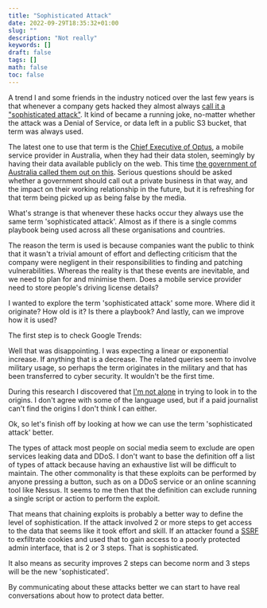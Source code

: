 ```yaml
---
title: "Sophisticated Attack"
date: 2022-09-29T18:35:32+01:00
slug: ""
description: "Not really"
keywords: []
draft: false
tags: []
math: false
toc: false
---
```


<!--alex disable attack-->
<!--alex disable attacks-->

A trend I and some friends in the industry noticed over the last few years is that whenever a company gets hacked they almost always [call it a "sophisticated attack"](https://www.google.com/search?q=site%3Abbc.co.uk%2Fnews%20%22sophisticated%20attack%22). It kind of became a running joke, no-matter whether the attack was a Denial of Service, or data left in a public S3 bucket, that term was always used.

The latest one to use that term is the [Chief Executive of Optus](https://www.bbc.co.uk/news/world-australia-63056838), a mobile service provider in Australia, when they had their data stolen, seemingly by having their data available publicly on the web. This time [the government of Australia called them out on this](https://twitter.com/ClareONeilMP/status/1574361824102711296). Serious questions should be asked whether a government should call out a private business in that way, and the impact on their working relationship in the future, but it is refreshing for that term being picked up as being false by the media.

What's strange is that whenever these hacks occur they always use the same term 'sophisticated attack'. Almost as if there is a single comms playbook being used across all these organisations and countries.

The reason the term is used is because companies want the public to think that it wasn't a trivial amount of effort and deflecting criticism that the company were negligent in their responsibilities to finding and patching vulnerabilities. Whereas the reality is that these events are inevitable, and we need to plan for and minimise them. Does a mobile service provider need to store people's driving license details?

I wanted to explore the term 'sophisticated attack' some more. Where did it originate? How old is it? Is there a playbook? And lastly, can we improve how it is used?

The first step is to check Google Trends:

  <script type="text/javascript" src="https://ssl.gstatic.com/trends_nrtr/3045_RC01/embed_loader.js"></script>
  <script type="text/javascript">
    trends.embed.renderExploreWidget("TIMESERIES", {"comparisonItem":[{"keyword":"\"sophisticated attack\"","geo":"","time":"2004-01-01 2022-09-29"}],"category":0,"property":""}, {"exploreQuery":"date=all&q=%22sophisticated%20attack%22","guestPath":"https://trends.google.co.uk:443/trends/embed/"});
  </script>

Well that was disappointing. I was expecting a linear or exponential increase. If anything that is a decrease. The related queries seem to involve military usage, so perhaps the term originates in the military and that has been transferred to cyber security. It wouldn't be the first time.

During this research I discovered that [I'm not alone](https://www.engadget.com/2016-06-06-dnp-sophisticated-hack-attack-dont-believe-the-hype.html) in trying to look in to the origins. I don't agree with some of the language used, but if a paid journalist can't find the origins I don't think I can either.

Ok, so let's finish off by looking at how we can use the term 'sophisticated attack' better.

The types of attack most people on social media seem to exclude are open services leaking data and DDoS. I don't want to base the definition off a list of types of attack because having an exhaustive list will be difficult to maintain. The other commonality is that these exploits can be performed by anyone pressing a button, such as on a DDoS service or an online scanning tool like Nessus. It seems to me then that the definition can exclude running a single script or action to perform the exploit.

That means that chaining exploits is probably a better way to define the level of sophistication. If the attack involved 2 or more steps to get access to the data that seems like it took effort and skill. If an attacker found a [SSRF](https://owasp.org/www-community/attacks/Server_Side_Request_Forgery) to exfiltrate cookies and used that to gain access to a poorly protected admin interface, that is 2 or 3 steps. That is sophisticated.

It also means as security improves 2 steps can become norm and 3 steps will be the new 'sophisticated'.

By communicating about these attacks better we can start to have real conversations about how to protect data better. 
